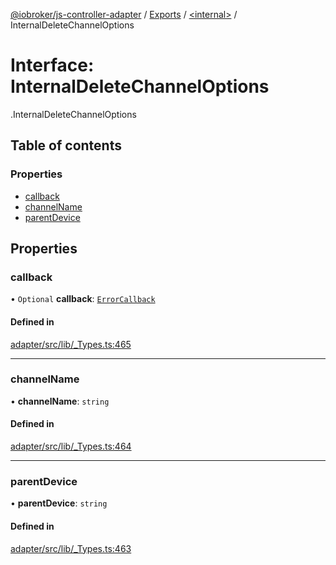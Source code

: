 [@iobroker/js-controller-adapter](../README.md) / [Exports](../modules.md) / [<internal\>](../modules/internal_.md) / InternalDeleteChannelOptions

# Interface: InternalDeleteChannelOptions

[<internal>](../modules/internal_.md).InternalDeleteChannelOptions

## Table of contents

### Properties

- [callback](internal_.InternalDeleteChannelOptions.md#callback)
- [channelName](internal_.InternalDeleteChannelOptions.md#channelname)
- [parentDevice](internal_.InternalDeleteChannelOptions.md#parentdevice)

## Properties

### callback

• `Optional` **callback**: [`ErrorCallback`](../modules/internal_.md#errorcallback)

#### Defined in

[adapter/src/lib/_Types.ts:465](https://github.com/ioBroker/ioBroker.js-controller/blob/edb14082/packages/adapter/src/lib/_Types.ts#L465)

___

### channelName

• **channelName**: `string`

#### Defined in

[adapter/src/lib/_Types.ts:464](https://github.com/ioBroker/ioBroker.js-controller/blob/edb14082/packages/adapter/src/lib/_Types.ts#L464)

___

### parentDevice

• **parentDevice**: `string`

#### Defined in

[adapter/src/lib/_Types.ts:463](https://github.com/ioBroker/ioBroker.js-controller/blob/edb14082/packages/adapter/src/lib/_Types.ts#L463)

